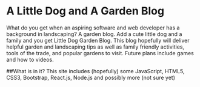 # A Little Dog and A Garden Blog

What do you get when an aspiring software  and web developer has a background in landscaping? A garden blog. Add a cute little dog and a family and you get Little Dog Garden Blog. This blog hopefully will deliver helpful garden and landscaping tips as well as family friendly activities, tools of the trade, and popular gardens to visit. Future plans include games and how to videos.

##What is in it?
This site includes (hopefully) some JavaScript, HTML5, CSS3, Bootstrap, React.js, Node.js and possibly more (not sure yet)